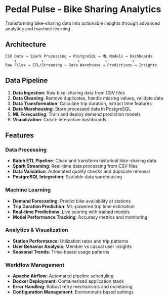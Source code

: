 # Pedal Pulse - Bike Sharing Analytics 

Transforming bike-sharing data into actionable insights through advanced analytics and machine learning 


## Architecture

```
CSV Data → Spark Processing → PostgreSQL → ML Models → Dashboards
    ↓           ↓               ↓           ↓           ↓
Raw Files → ETL/Streaming → Data Warehouse → Predictions → Insights
```






##  Data Pipeline

1. **Data Ingestion**: Raw bike-sharing data from CSV files
2. **Data Cleaning**: Remove duplicates, handle missing values, validate data
3. **Data Transformation**: Calculate trip duration, extract time features
4. **Data Warehousing**: Store processed data in PostgreSQL
5. **ML Forecasting**: Train and deploy demand prediction models
6. **Visualization**: Create interactive dashboards 


##  Features

###  **Data Processing**
- **Batch ETL Pipeline**: Clean and transform historical bike-sharing data
- **Spark Streaming**: Real-time data processing from CSV files
- **Data Validation**: Automated quality checks and duplicate removal
- **PostgreSQL Integration**: Scalable data warehousing

### **Machine Learning**
- **Demand Forecasting**: Predict bike availability at stations
- **Trip Duration Prediction**: ML-powered trip time estimation
- **Real-time Predictions**: Live scoring with trained models
- **Model Performance Tracking**: Accuracy metrics and monitoring

###  **Analytics & Visualization**
- **Station Performance**: Utilization rates and trip patterns
- **User Behavior Analysis**: Member vs casual user insights
- **Seasonal Trends**: Time-based usage patterns

### **Workflow Management**
- **Apache Airflow**: Automated pipeline scheduling
- **Docker Deployment**: Containerized application stack
- **Error Handling**: Robust retry mechanisms and monitoring
- **Configuration Management**: Environment-based settings














